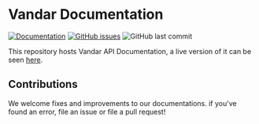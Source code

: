# Vandar Documentation
[![Documentation](https://img.shields.io/badge/Documentation-Latest-brightgreen)](https://vandarpay.github.io/docs)
[![GitHub issues](https://img.shields.io/github/issues/vandarpay/docs)](https://)
![GitHub last commit](https://img.shields.io/github/last-commit/vandarpay/docs)

This repository hosts Vandar API Documentation, a live version of it can be seen [here](https://docs.vandar.io).

## Contributions
We welcome fixes and improvements to our documentations. if you've found an error, file an issue or file a pull request!